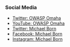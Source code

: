 <!--### Chapter Information
* Chapter Region

### Social Links
* [Meetup](#)
* [Social Link](#)-->

### Social Media

* [Twitter: OWASP Omaha](https://twitter.com/owaspomaha)
* [YouTube: OWASP Omaha](https://www.youtube.com/user/owaspomaha)
* [Twitter: Michael Born](https://twitter.com/blu3gl0w13)
* [Facebook: Michael Born](https://facebook.com/blu3gl0w13)
* [Instagram: Michael Born](https://instagram.com/blu3gl0w13)

